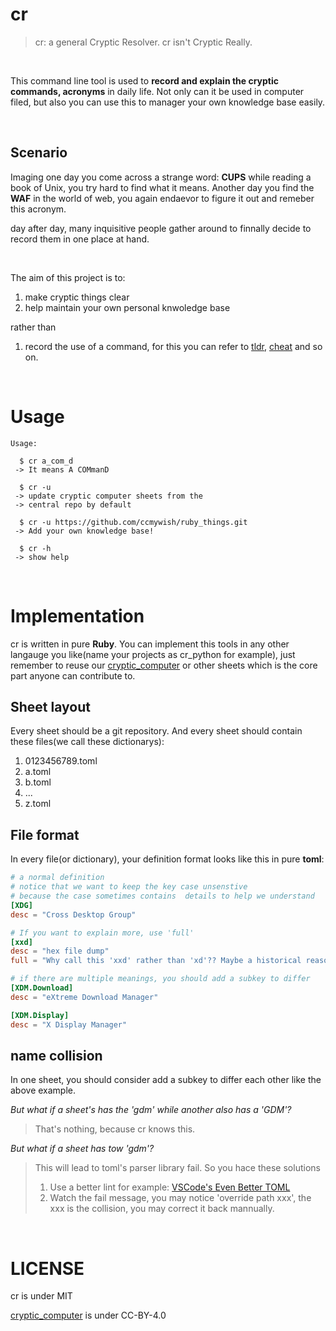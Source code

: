 # cr

> cr: a general Cryptic Resolver. cr isn't Cryptic Really. 

<br>


This command line tool is used to **record and explain the cryptic commands, acronyms** in daily life.
Not only can it be used in computer filed, but also you can use this to manager your own knowledge base easily.

<br>

## Scenario

Imaging one day you come across a strange word: **CUPS** while reading a book of Unix, you try hard to find what it means. Another day you find the **WAF** in the world of web, you again endaevor to figure it out and remeber this acronym.

day after day, many inquisitive people gather around to finnally decide to record them in one place at hand.

<br>


The aim of this project is to:

1. make cryptic things clear
2. help maintain your own personal knwoledge base

rather than

1. record the use of a command, for this you can refer to [tldr], [cheat] and so on. 


<br>


# Usage

```
Usage:

  $ cr a_com_d
 -> It means A COMmanD 

  $ cr -u 
 -> update cryptic computer sheets from the 
 -> central repo by default

  $ cr -u https://github.com/ccmywish/ruby_things.git
 -> Add your own knowledge base! 

  $ cr -h
 -> show help

```


<br>

# Implementation

cr is written in pure **Ruby**. You can implement this tools in any other langauge you like(name your projects as cr_python for example), just remember to reuse our [cryptic_computer] or other sheets which is the core part anyone can contribute to.

## Sheet layout

Every sheet should be a git repository. And every sheet should contain these files(we call these dictionarys):

1. 0123456789.toml
2. a.toml
3. b.toml
3. ...
4. z.toml

## File format

In every file(or dictionary), your definition format looks like this in pure **toml**:
```toml
# a normal definition
# notice that we want to keep the key case unsenstive
# because the case sometimes contains  details to help we understand
[XDG]
desc = "Cross Desktop Group"

# If you want to explain more, use 'full'
[xxd]
desc = "hex file dump"
full = "Why call this 'xxd' rather than 'xd'?? Maybe a historical reason"

# if there are multiple meanings, you should add a subkey to differ
[XDM.Download]
desc = "eXtreme Download Manager"

[XDM.Display]
desc = "X Display Manager"
```

## name collision

In one sheet, you should consider add a subkey to differ each other like the above example.

*But what if a sheet's has the 'gdm' while another also has a 'GDM'?*

> That's nothing, because cr knows this.

*But what if a sheet has tow 'gdm'?* 

> This will lead to toml's parser library fail. So you hace these solutions
> 1. Use a better lint for example: [VSCode's Even Better TOML](https://github.com/tamasfe/taplo)
> 2. Watch the fail message, you may notice 'override path xxx', the xxx is the collision, you may correct it back mannually.


<br>

# LICENSE
cr is under MIT

[cryptic_computer] is under CC-BY-4.0


[cryptic_computer]: https://github.com/cryptic-less/cryptic_computer
[tldr]: https://github.com/tldr-pages/tldr
[cheat]: https://github.com/cheat/cheat
